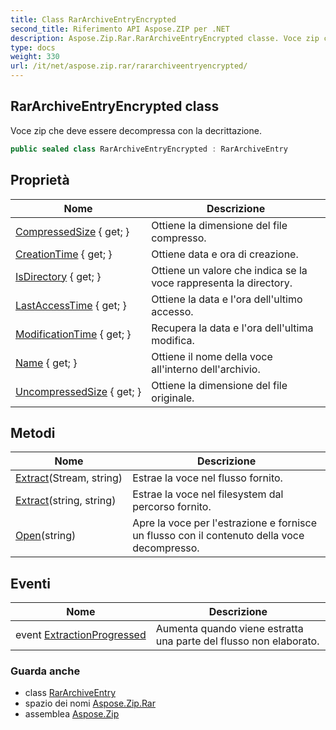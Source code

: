 ```yaml
---
title: Class RarArchiveEntryEncrypted
second_title: Riferimento API Aspose.ZIP per .NET
description: Aspose.Zip.Rar.RarArchiveEntryEncrypted classe. Voce zip che deve essere decompressa con la decrittazione.
type: docs
weight: 330
url: /it/net/aspose.zip.rar/rararchiveentryencrypted/
---
```

## RarArchiveEntryEncrypted class

Voce zip che deve essere decompressa con la decrittazione.

```csharp
public sealed class RarArchiveEntryEncrypted : RarArchiveEntry
```

## Proprietà

| Nome | Descrizione |
| --- | --- |
| [CompressedSize](../../aspose.zip.rar/rararchiveentry/compressedsize/) { get; } | Ottiene la dimensione del file compresso. |
| [CreationTime](../../aspose.zip.rar/rararchiveentry/creationtime/) { get; } | Ottiene data e ora di creazione. |
| [IsDirectory](../../aspose.zip.rar/rararchiveentry/isdirectory/) { get; } | Ottiene un valore che indica se la voce rappresenta la directory. |
| [LastAccessTime](../../aspose.zip.rar/rararchiveentry/lastaccesstime/) { get; } | Ottiene la data e l'ora dell'ultimo accesso. |
| [ModificationTime](../../aspose.zip.rar/rararchiveentry/modificationtime/) { get; } | Recupera la data e l'ora dell'ultima modifica. |
| [Name](../../aspose.zip.rar/rararchiveentry/name/) { get; } | Ottiene il nome della voce all'interno dell'archivio. |
| [UncompressedSize](../../aspose.zip.rar/rararchiveentry/uncompressedsize/) { get; } | Ottiene la dimensione del file originale. |

## Metodi

| Nome | Descrizione |
| --- | --- |
| [Extract](../../aspose.zip.rar/rararchiveentry/extract/)(Stream, string) | Estrae la voce nel flusso fornito. |
| [Extract](../../aspose.zip.rar/rararchiveentry/extract/)(string, string) | Estrae la voce nel filesystem dal percorso fornito. |
| [Open](../../aspose.zip.rar/rararchiveentry/open/)(string) | Apre la voce per l'estrazione e fornisce un flusso con il contenuto della voce decompresso. |

## Eventi

| Nome | Descrizione |
| --- | --- |
| event [ExtractionProgressed](../../aspose.zip.rar/rararchiveentry/extractionprogressed/) | Aumenta quando viene estratta una parte del flusso non elaborato. |

### Guarda anche

* class [RarArchiveEntry](../rararchiveentry/)
* spazio dei nomi [Aspose.Zip.Rar](../../aspose.zip.rar/)
* assemblea [Aspose.Zip](../../)



